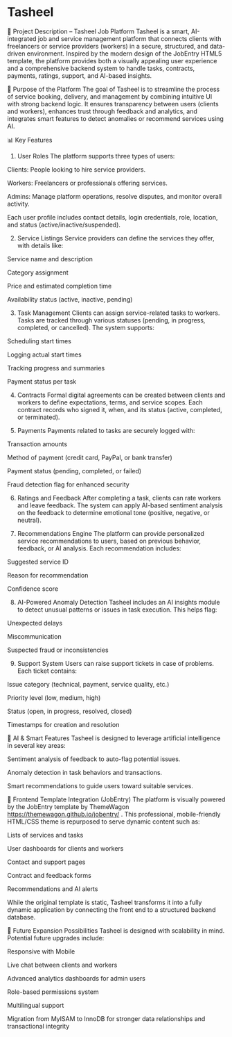 # Tasheel
🧩 Project Description – Tasheel Job Platform
Tasheel is a smart, AI-integrated job and service management platform that connects clients with freelancers or service providers (workers) in a secure, structured, and data-driven environment. Inspired by the modern design of the JobEntry HTML5 template, the platform provides both a visually appealing user experience and a comprehensive backend system to handle tasks, contracts, payments, ratings, support, and AI-based insights.

🌟 Purpose of the Platform
The goal of Tasheel is to streamline the process of service booking, delivery, and management by combining intuitive UI with strong backend logic. It ensures transparency between users (clients and workers), enhances trust through feedback and analytics, and integrates smart features to detect anomalies or recommend services using AI.

📊 Key Features
1. User Roles
The platform supports three types of users:

Clients: People looking to hire service providers.

Workers: Freelancers or professionals offering services.

Admins: Manage platform operations, resolve disputes, and monitor overall activity.

Each user profile includes contact details, login credentials, role, location, and status (active/inactive/suspended).

2. Service Listings
Service providers can define the services they offer, with details like:

Service name and description

Category assignment

Price and estimated completion time

Availability status (active, inactive, pending)

3. Task Management
Clients can assign service-related tasks to workers. Tasks are tracked through various statuses (pending, in progress, completed, or cancelled). The system supports:

Scheduling start times

Logging actual start times

Tracking progress and summaries

Payment status per task

4. Contracts
Formal digital agreements can be created between clients and workers to define expectations, terms, and service scopes. Each contract records who signed it, when, and its status (active, completed, or terminated).

5. Payments
Payments related to tasks are securely logged with:

Transaction amounts

Method of payment (credit card, PayPal, or bank transfer)

Payment status (pending, completed, or failed)

Fraud detection flag for enhanced security

6. Ratings and Feedback
After completing a task, clients can rate workers and leave feedback. The system can apply AI-based sentiment analysis on the feedback to determine emotional tone (positive, negative, or neutral).

7. Recommendations Engine
The platform can provide personalized service recommendations to users, based on previous behavior, feedback, or AI analysis. Each recommendation includes:

Suggested service ID

Reason for recommendation

Confidence score

8. AI-Powered Anomaly Detection
Tasheel includes an AI insights module to detect unusual patterns or issues in task execution. This helps flag:

Unexpected delays

Miscommunication

Suspected fraud or inconsistencies

9. Support System
Users can raise support tickets in case of problems. Each ticket contains:

Issue category (technical, payment, service quality, etc.)

Priority level (low, medium, high)

Status (open, in progress, resolved, closed)

Timestamps for creation and resolution

🧠 AI & Smart Features
Tasheel is designed to leverage artificial intelligence in several key areas:

Sentiment analysis of feedback to auto-flag potential issues.

Anomaly detection in task behaviors and transactions.

Smart recommendations to guide users toward suitable services.

🎨 Frontend Template Integration (JobEntry)
The platform is visually powered by the JobEntry template by ThemeWagon https://themewagon.github.io/jobentry/  . This professional, mobile-friendly HTML/CSS theme is repurposed to serve dynamic content such as:

Lists of services and tasks

User dashboards for clients and workers

Contact and support pages

Contract and feedback forms

Recommendations and AI alerts

While the original template is static, Tasheel transforms it into a fully dynamic application by connecting the front end to a structured backend database.

🎯 Future Expansion Possibilities
Tasheel is designed with scalability in mind. Potential future upgrades include:

Responsive with Mobile 

Live chat between clients and workers

Advanced analytics dashboards for admin users

Role-based permissions system

Multilingual support

Migration from MyISAM to InnoDB for stronger data relationships and transactional integrity


